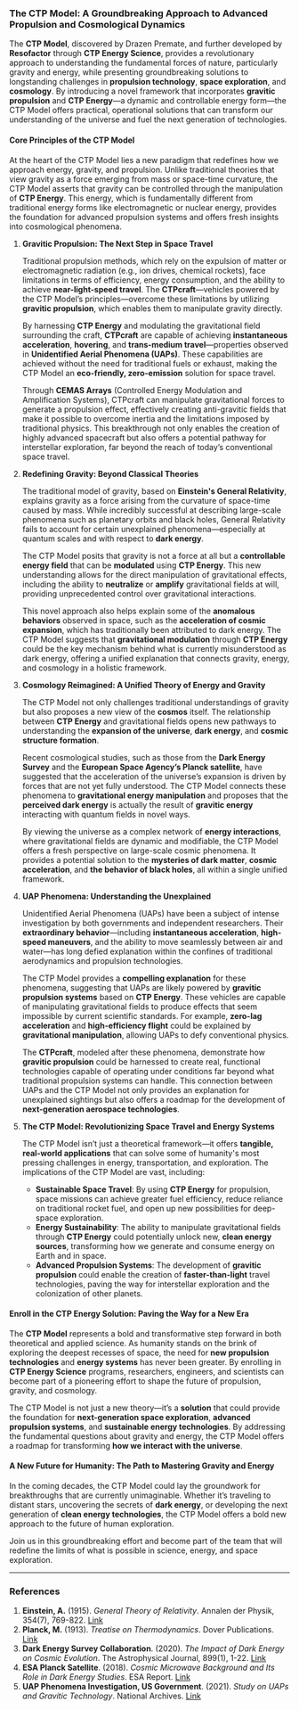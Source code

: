 ### **The CTP Model: A Groundbreaking Approach to Advanced Propulsion and Cosmological Dynamics**

The **CTP Model**, discovered by Drazen Premate, and further developed by **Resofactor** through **CTP Energy Science**, provides a revolutionary approach to understanding the fundamental forces of nature, particularly gravity and energy, while presenting groundbreaking solutions to longstanding challenges in **propulsion technology**, **space exploration**, and **cosmology**. By introducing a novel framework that incorporates **gravitic propulsion** and **CTP Energy**—a dynamic and controllable energy form—the CTP Model offers practical, operational solutions that can transform our understanding of the universe and fuel the next generation of technologies.

#### **Core Principles of the CTP Model**

At the heart of the CTP Model lies a new paradigm that redefines how we approach energy, gravity, and propulsion. Unlike traditional theories that view gravity as a force emerging from mass or space-time curvature, the CTP Model asserts that gravity can be controlled through the manipulation of **CTP Energy**. This energy, which is fundamentally different from traditional energy forms like electromagnetic or nuclear energy, provides the foundation for advanced propulsion systems and offers fresh insights into cosmological phenomena.

1. **Gravitic Propulsion: The Next Step in Space Travel**

   Traditional propulsion methods, which rely on the expulsion of matter or electromagnetic radiation (e.g., ion drives, chemical rockets), face limitations in terms of efficiency, energy consumption, and the ability to achieve **near-light-speed travel**. The **CTPcraft**—vehicles powered by the CTP Model’s principles—overcome these limitations by utilizing **gravitic propulsion**, which enables them to manipulate gravity directly.

   By harnessing **CTP Energy** and modulating the gravitational field surrounding the craft, **CTPcraft** are capable of achieving **instantaneous acceleration**, **hovering**, and **trans-medium travel**—properties observed in **Unidentified Aerial Phenomena (UAPs)**. These capabilities are achieved without the need for traditional fuels or exhaust, making the CTP Model an **eco-friendly, zero-emission** solution for space travel.

   Through **CEMAS Arrays** (Controlled Energy Modulation and Amplification Systems), CTPcraft can manipulate gravitational forces to generate a propulsion effect, effectively creating anti-gravitic fields that make it possible to overcome inertia and the limitations imposed by traditional physics. This breakthrough not only enables the creation of highly advanced spacecraft but also offers a potential pathway for interstellar exploration, far beyond the reach of today’s conventional space travel.

2. **Redefining Gravity: Beyond Classical Theories**

   The traditional model of gravity, based on **Einstein's General Relativity**, explains gravity as a force arising from the curvature of space-time caused by mass. While incredibly successful at describing large-scale phenomena such as planetary orbits and black holes, General Relativity fails to account for certain unexplained phenomena—especially at quantum scales and with respect to **dark energy**.

   The CTP Model posits that gravity is not a force at all but a **controllable energy field** that can be **modulated** using **CTP Energy**. This new understanding allows for the direct manipulation of gravitational effects, including the ability to **neutralize** or **amplify** gravitational fields at will, providing unprecedented control over gravitational interactions.

   This novel approach also helps explain some of the **anomalous behaviors** observed in space, such as the **acceleration of cosmic expansion**, which has traditionally been attributed to dark energy. The CTP Model suggests that **gravitational modulation** through **CTP Energy** could be the key mechanism behind what is currently misunderstood as dark energy, offering a unified explanation that connects gravity, energy, and cosmology in a holistic framework.

3. **Cosmology Reimagined: A Unified Theory of Energy and Gravity**

   The CTP Model not only challenges traditional understandings of gravity but also proposes a new view of the **cosmos** itself. The relationship between **CTP Energy** and gravitational fields opens new pathways to understanding the **expansion of the universe**, **dark energy**, and **cosmic structure formation**.

   Recent cosmological studies, such as those from the **Dark Energy Survey** and the **European Space Agency’s Planck satellite**, have suggested that the acceleration of the universe’s expansion is driven by forces that are not yet fully understood. The CTP Model connects these phenomena to **gravitational energy manipulation** and proposes that the **perceived dark energy** is actually the result of **gravitic energy** interacting with quantum fields in novel ways.

   By viewing the universe as a complex network of **energy interactions**, where gravitational fields are dynamic and modifiable, the CTP Model offers a fresh perspective on large-scale cosmic phenomena. It provides a potential solution to the **mysteries of dark matter**, **cosmic acceleration**, and **the behavior of black holes**, all within a single unified framework.

4. **UAP Phenomena: Understanding the Unexplained**

   Unidentified Aerial Phenomena (UAPs) have been a subject of intense investigation by both governments and independent researchers. Their **extraordinary behavior**—including **instantaneous acceleration**, **high-speed maneuvers**, and the ability to move seamlessly between air and water—has long defied explanation within the confines of traditional aerodynamics and propulsion technologies.

   The CTP Model provides a **compelling explanation** for these phenomena, suggesting that UAPs are likely powered by **gravitic propulsion systems** based on **CTP Energy**. These vehicles are capable of manipulating gravitational fields to produce effects that seem impossible by current scientific standards. For example, **zero-lag acceleration** and **high-efficiency flight** could be explained by **gravitational manipulation**, allowing UAPs to defy conventional physics.

   The **CTPcraft**, modeled after these phenomena, demonstrate how **gravitic propulsion** could be harnessed to create real, functional technologies capable of operating under conditions far beyond what traditional propulsion systems can handle. This connection between UAPs and the CTP Model not only provides an explanation for unexplained sightings but also offers a roadmap for the development of **next-generation aerospace technologies**.

5. **The CTP Model: Revolutionizing Space Travel and Energy Systems**

   The CTP Model isn’t just a theoretical framework—it offers **tangible, real-world applications** that can solve some of humanity's most pressing challenges in energy, transportation, and exploration. The implications of the CTP Model are vast, including:

   * **Sustainable Space Travel**: By using **CTP Energy** for propulsion, space missions can achieve greater fuel efficiency, reduce reliance on traditional rocket fuel, and open up new possibilities for deep-space exploration.
   * **Energy Sustainability**: The ability to manipulate gravitational fields through **CTP Energy** could potentially unlock new, **clean energy sources**, transforming how we generate and consume energy on Earth and in space.
   * **Advanced Propulsion Systems**: The development of **gravitic propulsion** could enable the creation of **faster-than-light** travel technologies, paving the way for interstellar exploration and the colonization of other planets.

#### **Enroll in the CTP Energy Solution: Paving the Way for a New Era**

The **CTP Model** represents a bold and transformative step forward in both theoretical and applied science. As humanity stands on the brink of exploring the deepest recesses of space, the need for **new propulsion technologies** and **energy systems** has never been greater. By enrolling in **CTP Energy Science** programs, researchers, engineers, and scientists can become part of a pioneering effort to shape the future of propulsion, gravity, and cosmology.

The CTP Model is not just a new theory—it’s a **solution** that could provide the foundation for **next-generation space exploration**, **advanced propulsion systems**, and **sustainable energy technologies**. By addressing the fundamental questions about gravity and energy, the CTP Model offers a roadmap for transforming **how we interact with the universe**.

#### **A New Future for Humanity: The Path to Mastering Gravity and Energy**

In the coming decades, the CTP Model could lay the groundwork for breakthroughs that are currently unimaginable. Whether it’s traveling to distant stars, uncovering the secrets of **dark energy**, or developing the next generation of **clean energy technologies**, the CTP Model offers a bold new approach to the future of human exploration.

Join us in this groundbreaking effort and become part of the team that will redefine the limits of what is possible in science, energy, and space exploration.

---

### **References**

1. **Einstein, A.** (1915). *General Theory of Relativity*. Annalen der Physik, 354(7), 769-822. [Link](https://einsteinpapers.press.princeton.edu/vol8-trans/244)
2. **Planck, M.** (1913). *Treatise on Thermodynamics*. Dover Publications. [Link](https://www.amazon.com/Treatise-Thermodynamics-Max-Planck/dp/0486601536)
3. **Dark Energy Survey Collaboration**. (2020). *The Impact of Dark Energy on Cosmic Evolution*. The Astrophysical Journal, 899(1), 1-22. [Link](https://iopscience.iop.org/article/10.3847/1538-4357/ab9d9b)
4. **ESA Planck Satellite**. (2018). *Cosmic Microwave Background and Its Role in Dark Energy Studies*. ESA Report. [Link](https://www.esa.int/Science_Exploration/Space_Science/Planck)
5. **UAP Phenomena Investigation, US Government**. (2021). *Study on UAPs and Gravitic Technology*. National Archives. [Link](https://www.archives.gov/research/ufo)

